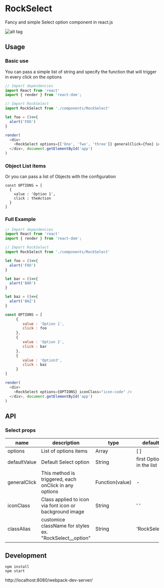 # RockSelect
Fancy and simple Select option component in react.js

![alt tag](https://cloud.githubusercontent.com/assets/9009074/14406640/ebc09c40-fe72-11e5-8779-6367af2a5d68.png)

## Usage
### Basic use

You can pass a simple list of string and specify the function that will trigger in every click on the options

```javascript
// Import dependencies 
import React from 'react'
import { render } from 'react-dom';

// Import RockSelect
import RockSelect from './components/RockSelect'

let foo = ()=>{
  alert('FOO')
}

render(
  <div>
    <RockSelect options={['One', 'Two', 'three']} generalClick={foo} iconClass="icon-code" />
  </div>, document.getElementById('app')
)
```

### Object List items

Or you can pass a list of Objects with the configuration
```
const OPTIONS = [
  {
    value : 'Option 1',
    click : theAction
  }
]

```

### Full Example

```javascript
// Import dependencies 
import React from 'react'
import { render } from 'react-dom';

// Import RockSelect
import RockSelect from './components/RockSelect'

let foo = ()=>{
  alert('FOO')
}

let bar = ()=>{
  alert('BAR')
}

let baz = ()=>{
  alert('BAZ')
}

const OPTIONS = [
     { 
        value : 'Option 1',
        click : foo
     },
     { 
        value : 'Option 2',
        click : bar
     },
     { 
        value : 'Option3',
        click : baz
     }
]

render(
  <div>
    <RockSelect options={OPTIONS} iconClass="icon-code" />
  </div>, document.getElementById('app')
)
```


## API
### Select props

name | description | type | default 
------------ | ---- | ------------- | --------------
options | List of options items | Array | [ ] 
defaultValue | Default Select option | String | first Option in the list 
generalClick | This method is triggered, each onClick in any options | Function(value) | -
iconClass | Class applied to icon via font icon or background image | String| ' '
classAlias | customice className for styles ex. "RockSelect__option" | String | 'RockSelect'

## Development

```
npm install
npm start
```
http://localhost:8080/webpack-dev-server/
